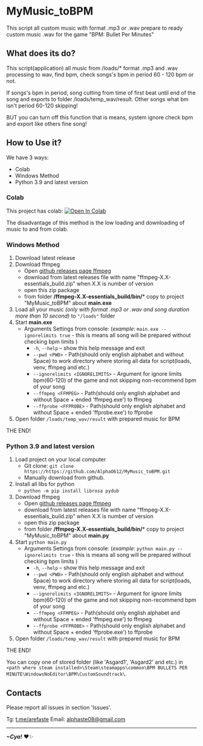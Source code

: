 # MyMusic_toBPM
This script all custom music with format .mp3 or .wav prepare to ready custom music .wav for the game "BPM: Bullet Per Minutes" 
## What does its do?
This script(application) all music from /loads/* format .mp3 and .wav processing to wav, find bpm, check songs's bpm in period 60 - 120 bpm or not. 

If songs's bpm in period, song cutting from time of first beat until end of the song and exports to folder /loads/temp_wav/result.
Other songs what bm isn't period 60-120 skipping!

BUT you can turn off this function that is means, system ignore check bpm and export like others fine song!

## How to Use it?
We have 3 ways:
 - Colab
 - Windows Method
 - Python 3.9 and latest version
### Colab
This project has colab: [![Open In Colab](https://colab.research.google.com/assets/colab-badge.svg)](https://colab.research.google.com/drive/1PScDuCS38axi4McQCLxsJRLbzw6JyexS?usp=sharing)

The disadvantage of this method is the low loading and downloading of music to and from colab. 
### Windows Method
1. Download latest release
2. Download ffmpeg
    - Open [github releases page ffmpeg](https://github.com/GyanD/codexffmpeg/releases)
    - download from latest releases file with name "ffmpeg-X.X-essentials_build.zip" when X.X is number of version
    - open this zip package
    - from folder **/ffmpeg-X.X-essentials_build/bin/*** copy to project "MyMusic_toBPM" about **main.exe**
4.   Load all your music _(only with format .mp3 or .wav and song duration more than 10 second)_ to `"/loads"` folder
5.   Start **main.exe**
     - Arguments Settings from console: (_example_: `main.exe --ignorelimits true` - this is means all song will be prepared without checking bpm limits )
       - `-h`, `--help` – show this help message and exit
       - `--pwd <PWD>` - Path(should only english alphabet and without Space) to work directory where storing all data for script(loads, venv, ffmpeg and etc.)
       - `--ignorelimits <IGNORELIMITS>` - Argument for ignore limits bpm(60-120) of the game and not skipping non-recommend bpm of your song
       - `--ffmpeg <FFMPEG>` - Path(should only english alphabet and without Space + ended 'ffmpeg.exe') to ffmpeg
       - `--ffprobe <FFPROBE>` - Path(should only english alphabet and without Space + ended 'ffprobe.exe') to ffprobe
7.   Open folder `/loads/temp_wav/result` with prepared music for BPM

THE END! 

### Python 3.9 and latest version
1. Load project on your local computer
   - Git clone: `git clone https://https://github.com/AlphaO612/MyMusic_toBPM.git`
   - Manually download from github.
3. Install all libs for python
    - `python -m pip install librosa pydub`
5. Download ffmpeg
    - Open [github releases page ffmpeg](https://github.com/GyanD/codexffmpeg/releases)
    - download from latest releases file with name "ffmpeg-X.X-essentials_build.zip" when X.X is number of version
    - open this zip package
    - from folder **/ffmpeg-X.X-essentials_build/bin/*** copy to project "MyMusic_toBPM" about **main.py**
6. Start `python main.py`
     - Arguments Settings from console: (_example_: `python main.py --ignorelimits true` - this is means all song will be prepared without checking bpm limits )
       - `-h`, `--help` – show this help message and exit
       - `--pwd <PWD>` - Path(should only english alphabet and without Space) to work directory where storing all data for script(loads, venv, ffmpeg and etc.)
       - `--ignorelimits <IGNORELIMITS>` - Argument for ignore limits bpm(60-120) of the game and not skipping non-recommend bpm of your song
       - `--ffmpeg <FFMPEG>` - Path(should only english alphabet and without Space + ended 'ffmpeg.exe') to ffmpeg
       - `--ffprobe <FFPROBE>` - Path(should only english alphabet and without Space + ended 'ffprobe.exe') to ffprobe
7.   Open folder `/loads/temp_wav/result` with prepared music for BPM

THE END!

You can copy one of stored folder (like 'Asgard1', 'Asgard2' and etc.) in `<path where steam installed>\Steam\steamapps\common\BPM BULLETS PER MINUTE\WindowsNoEditor\BPM\CustomSoundtrack\`.

## Contacts
Please report all issues in section 'Issues'.

Tg: [t.me/arefaste](https://t.me/arefaste)
Email: alphaste08@gmail.com

---
***~Cya!*** ❤️✨

